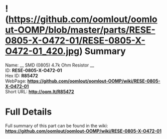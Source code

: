 
!(https://github.com/oomlout/oomlout-OOMP/blob/master/parts/RESE-0805-X-O472-01/RESE-0805-X-O472-01_420.jpg)
Summary
=================
  
Name: __ SMD (0805) 4.7k Ohm Resistor __    
ID: __RESE-0805-X-O472-01__   
Hex ID: __R85472__   
WebPage: __https://github.com/oomlout/oomlout-OOMP/wiki/RESE-0805-X-O472-01__   
Short URL: __http://oom.lt/R85472__   

Full Details
==========================
Full summary of this part can be found in the wiki:   
__https://github.com/oomlout/oomlout-OOMP/wiki/RESE-0805-X-O472-01__    

